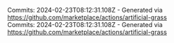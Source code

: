 Commits: 2024-02-23T08:12:31.108Z - Generated via https://github.com/marketplace/actions/artificial-grass
<br>
Commits: 2024-02-23T08:12:31.108Z - Generated via https://github.com/marketplace/actions/artificial-grass
<br>
